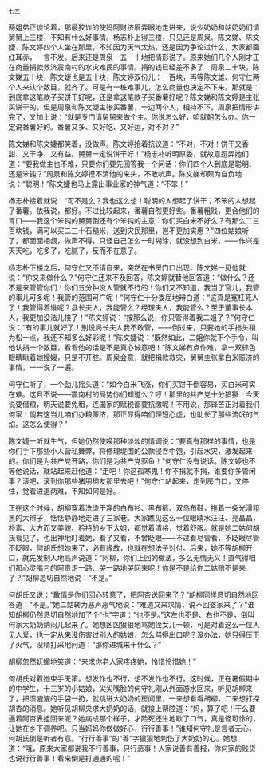     七三 

   两姐弟正谈论着，那最狡诈的使妈阿财挤眉弄眼地走进来，说少奶奶和姑奶奶们请舅舅上三楼，不知有什么好事情。杨志朴上得三楼，只见还是周泉、陈文娣、陈文婕、陈文婷四个人坐在那里，不知因为天气太热，还是因为争论过什么，大家都面红耳赤，一言不发。后来还是周泉一五一十地把情形说了。原来她们几个人刚才正在商量捐款救济震南村的水灾难民的事情。捐的钱已经差不多了：周泉二十块，陈文娣五十块，陈文婕也是五十块，陈文婷双份儿：一百块，再等陈文雄、何守仁两个人来认个数目，就齐了。可是有一桩难事儿，怎么商量也决定不下来。那就是：到底拿这笔款子买饼干好呢，还是拿这笔款子买番薯好呢？陈文娣和陈文婷是主张买饼干的，但是周泉和陈文婕主张买番薯，一边两个人，相持不下。周泉把情形讲完了，又加上说：“就是专门请舅舅来做个主。你说怎么好，咱就朝怎么办。你一定说番薯好的。番薯又多、又好吃、又好运，对不对？”

   陈文娣和陈文婕都笑着，没做声。陈文婷抢着抗议道：“不对，不对！饼干又香甜、又干净、又有益。舅舅一定说饼干好！”杨志朴听明原委，就故意逗弄她们道：“要我做主也不难，只要你们要先回答我一个问话：你们四个人到底是聪明、还是笨钝？”周泉和陈文婷摸不清他的来头，不敢吭声。陈文娣却颇为自负地说：“聪明！”陈文婕也马上露出事业家的神气道：“不笨！”

   杨志朴接着就说：“可不是么？我也这么想！聪明的人想起了饼干；不笨的人想起了番薯。依我说，都好。不过比较起来，番薯自然更好些。番薯粗贱，更合他们的胃口——我这个笨钝的舅舅倒还有个笨钝的主意：你们买白米不好么？有那么二三百块钱，满可以买二三十石糙米，送到灾民那里，岂不更加实惠？”四位姑娘听了，都面面相觑，做声不得，只怪自己怎么一时糊涂，就没想到白米，——作兴是天天吃，吃多了，吃腻了，反而不在意了。

   杨志朴下楼之后，何守仁又不请自来，突然在书房门口出现。陈文娣一见他就说：“你又来做什么？”何守仁还来不及回答，陈文婷就替他回答道：“做什么？还不是来管管你们！你们五分钟没人管就不行的！你们又不知道，我当了官儿，我管的事儿可多呢！我管的范围可广呢！”何守仁十分委屈地辩白道：“这真是冤枉死人了！我管得着谁呢？县长夫人，我能管么？经理夫人，我能管么？至于董事长本人，我更加没法儿挨了！”陈文婷说：“按那么说，你只管得着我二姐了？”何守仁说：“有的事儿就好了！别说局长夫人我不敢管，——倒过来，只要她的手指头稍为松一点，我还不知多么好彩呢！”陈文婕说：“既然如此，二姐你就下个手令，叫他认捐一个数目，看看他的话是不是真心诚意吧！”陈文娣有点作难，拿一双棕色眼睛瞅着她嫂嫂，只是不开腔。周泉会意，就把捐款救灾，舅舅主张拿白米赈济的事情，一一说了一遍。

   何守仁听了，一个劲儿摇头道：“如今白米飞涨，你们买饼干倒容易，买白米可实在难。这且不说——震南村的局势你们知道么？哼！那里的共产党十分猖獗！今天说要借粮，明天说要免租，连国家的赋税都要抗缴呢！不用说，那锋芒正对着我们何家！倘若这当儿咱们办粮赈济，那正显得咱们理短心虚，也助长了那些流氓的气焰。这怎么使得？”

   陈文婕一听就生气，但她仍然使唤那种淡淡的情调说：“要真有那样的事情，也是你们手下那些小人营私舞弊，将修理堤围的公款侵吞中饱，引起水灾，激发起来的。你们是为共产党开路，你们是为共产党驱鱼！”何守仁没有说话。陈文婷也不等他说话，就站起来赶他道：“走吧！你这孤寒鬼！你不捐就不捐，谁要你多管闲事？滚吧，滚到你那些猪朋狗友那里去吧！”何守仁站起来，走到房门口，又停住，觉着进退两难，不知如何是好。

   正在这个时候，胡柳穿着洗烫干净的白布衫、黑布裤、双乌布鞋，拖着一条光滑粗黑的大辫子，恬恬静静地走进了三家巷。大家瞧见这么一位眼睛水汪汪、亮晶晶，朴素、大方而又美貌、矜持的乡下大姐，都觉着清格，觉着舒服。就是她二姑何胡氏看见了，也出神地盯着她，看了又看，不曾眨眼——不过看尽管看，不眨眼尽管不眨眼，何胡氏想她来了，必有缘故，也就在想法子对付。后来，她不等胡柳开口，就先发制人地高声说道：“阿柳，你们上回的做法，多么无情无义！直气得咱们那心灵嘴刁的阿贵走一路、哭一路地哭回来呢！你是不是给你二姑赔不是来了？”胡柳恳切自然地说：“不是。”

   何胡氏又说：“敢情是你们回心转意了，把阿杏送回来了？”胡柳同样恳切自然地回答道：“不是。”她二姑转为恶声恶气地说：“难道又来求情，说不回婆家来了？”谁知胡柳仍然恳切自然地加了个“也”字道：“也不是。”这左也不是、右也不是，倒叫何家大奶奶纳闷儿起来了。她想凶凶狠狠地骂她侄女儿一顿，可是对着这么一位人见人爱，也一定从来没伤害过别人的姑娘，怎么骂得出口呢？没办法，她只得压下了火气，没精打采地问道：“那你进城来干什么？”

   胡柳忽然妩媚地笑道：“来求你老人家疼疼她，怜惜怜惜她！”

   何胡氏对着她束手无策。想发作也不行，想不发作也不行。这时候，正在暑假期中的中学生，十三岁的小姑娘，尖尖嘴脸的何守礼刚从外面游水回来，听见胡柳来了，把湿漉漉的手袋一扔，就跳进大奶奶的房间里，一来想看看胡柳，二来想打探胡杏的消息。她听见胡柳央求大奶奶的话，就接上帮腔道：“妈，算了吧！干么要逼着阿杏表姐回来呢？她病成那个样子，才险死还生地歇了口气，真是怪可怜的，让她在乡下调养吧。只当妈妈你做做好心，行行善事！”谁知何守礼是言者无心，何胡氏倒是听者有意。“行行善事”的“善”字狠狠地刺伤了大奶奶的心。她想道：“哦，原来大家都说我不行善事，只行恶事！人家说善有善报，你何家的贱货也说行行善事！看来倒是打通通的呢！”

